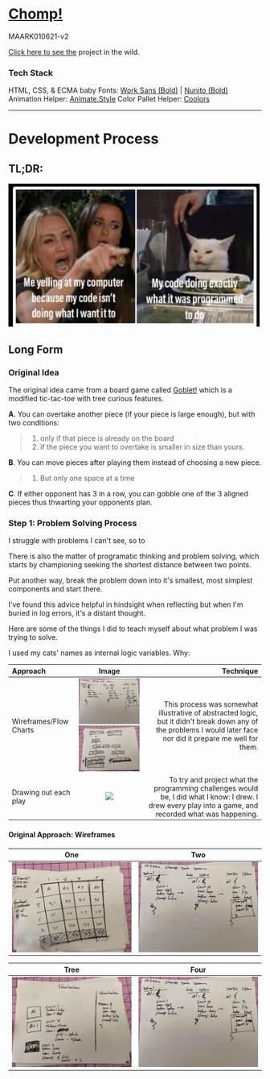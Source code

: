 # [Chomp!]()
MAARK010621-v2

[Click here to see the](src/index.html) project in the wild.

### Tech Stack

HTML, CSS, & ECMA baby
Fonts: [Work Sans (Bold)](https://fonts.google.com/specimen/Work+Sans) | [Nunito (Bold)](https://fonts.google.com/specimen/Nunito)
Animation Helper: [Animate.Style](https://animate.style)
Color Pallet Helper: [Coolors](https://coolors.co/)

---
# Development Process

## TL;DR:
<img src="journal/images/010626-Meme.png" width="500px"/> 

## Long Form

### Original Idea

The original idea came from a board game called [Goblet!](https://www.youtube.com/watch?v=XE6YYMn_334) which is a modified tic-tac-toe with tree curious features.

**A**. You can overtake another piece (if your piece is large enough), but with two conditions: 
> 1. only if that piece is already on the board 
> 2. if the piece you want to overtake is smaller in size than yours.

**B**. You can move pieces after playing them instead of choosing a new piece.
> 1. But only one space at a time

**C**. If either opponent has 3 in a row, you can gobble one of the 3 aligned pieces thus thwarting your opponents plan.


### Step 1: Problem Solving Process

I struggle with problems I can't see, so to 

There is also the matter of programatic thinking and problem solving, which starts by championing seeking the shortest distance between two points.

Put another way, break the problem down into it's smallest, most simplest components and start there.

I've found this advice helpful in hindsight when reflecting but when I'm buried in log errors, it's a distant thought.

Here are some of the things I did to teach myself about what problem I was trying to solve.

I used my cats' names as internal logic variables.
Why: 

| Approach | Image | Technique |
|:-----------|:------------:|------------:|
|  Wireframes/Flow Charts | <img src="journal/images/122320-c.png" width="300px"/>  <img src="journal/images/122320-d.png" width="300px"/> | This process was somewhat illustrative of abstracted logic, but it didn't break down any of the problems I would later face nor did it prepare me well for them. |
|  Drawing out each play | <img src="journal/images/010621-a-drawing.png" width="300px"/> | To try and project what the programming challenges would be, I did what I know: I drew. I drew every play into a game, and recorded what was happening. |



#### Original Approach: Wireframes

| One | Two |
|:-----------:|:------------:|
| <img src="journal/images/122320-a.png" width="300px"/> |  <img src="journal/images/122320-c.png" width="300px"/>|

|Tree|Four|
|:-----------:|:------------:|
| <img src="journal/images/122320-b.png" width="300px"/> |  <img src="journal/images/122320-c.png" width="300px"/>|